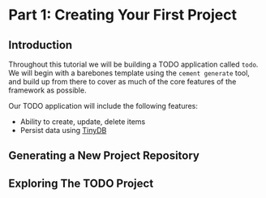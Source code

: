 # Part 1: Creating Your First Project

## Introduction

Throughout this tutorial we will be building a TODO application called `todo`.  We will begin with a barebones template using the `cement generate` tool, and build up from there to cover as much of the core features of the framework as possible.

Our TODO application will include the following features:

* Ability to create, update, delete items
* Persist data using [TinyDB](http://tinydb.readthedocs.io/en/latest/intro.html)

## Generating a New Project Repository

## Exploring The TODO Project

## 

